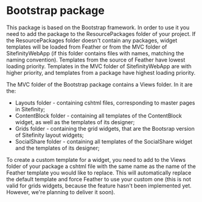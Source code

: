 Bootstrap package
================

This package is based on the Bootstrap framework. In order to use it you need to add the package to the ResourcePackages folder of your project. If the ResourcePackages folder doesn't contain any packages, widget templates will be loaded from Feather or from the MVC folder of SitefinityWebApp (if this folder contains files with names, matching the naming convention). Templates from the source of Feather have lowest loading priority. Templates in the MVC folder of SitefinityWebApp are with higher priority, and templates from a package have highest loading priority.

The MVC folder of the Bootstrap package contains a Views folder. In it are the:
* Layouts folder - containing cshtml files, corresponding to master pages in Sitefinity;
* ContentBlock folder - containing all templates of the ContentBlock widget, as well as the templates of its designer;
* Grids folder - containing the grid widgets, that are the Bootsrap version of Sitefinity layout widgets;
* SocialShare folder - containing all templates of the SocialShare widget and the templates of its designer;

 To create a custom template for a widget, you need to add to the Views folder of your package a cshtml file with the same name as the name of the Feather template you would like to replace. This will automatically replace the default template and force Feather to use your custom one (this is not valid for grids widgets, because the feature hasn't been implemented yet. However, we're planning to deliver it soon).

